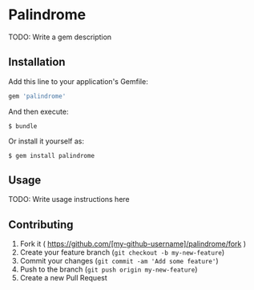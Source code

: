 # Palindrome

TODO: Write a gem description

## Installation

Add this line to your application's Gemfile:

```ruby
gem 'palindrome'
```

And then execute:

    $ bundle

Or install it yourself as:

    $ gem install palindrome

## Usage

TODO: Write usage instructions here

## Contributing

1. Fork it ( https://github.com/[my-github-username]/palindrome/fork )
2. Create your feature branch (`git checkout -b my-new-feature`)
3. Commit your changes (`git commit -am 'Add some feature'`)
4. Push to the branch (`git push origin my-new-feature`)
5. Create a new Pull Request
